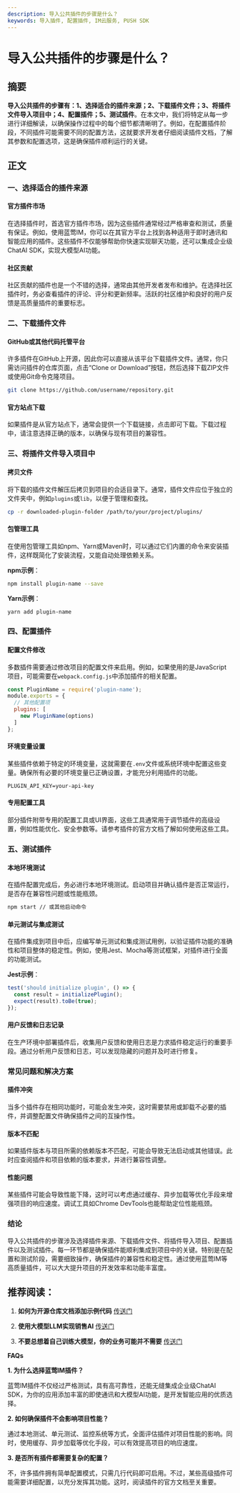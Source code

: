 ```yaml
---
description: 导入公共插件的步骤是什么？
keywords: 导入插件, 配置插件, IM云服务, PUSH SDK
---
```

# 导入公共插件的步骤是什么？

## 摘要

**导入公共插件的步骤有：1、选择适合的插件来源；2、下载插件文件；3、将插件文件导入项目中；4、配置插件；5、测试插件**。在本文中，我们将特定从每一步进行详细解读，以确保操作过程中的每个细节都清晰明了。例如，在配置插件阶段，不同插件可能需要不同的配置方法，这就要求开发者仔细阅读插件文档，了解其参数和配置选项，这是确保插件顺利运行的关键。

## 正文

### 一、选择适合的插件来源

#### 官方插件市场

在选择插件时，首选官方插件市场，因为这些插件通常经过严格审查和测试，质量有保证。例如，使用蓝莺IM，你可以在其官方平台上找到各种适用于即时通讯和智能应用的插件。这些插件不仅能够帮助你快速实现聊天功能，还可以集成企业级ChatAI SDK，实现大模型AI功能。

#### 社区贡献

社区贡献的插件也是一个不错的选择，通常由其他开发者发布和维护。在选择社区插件时，务必查看插件的评论、评分和更新频率。活跃的社区维护和良好的用户反馈是高质量插件的重要标志。

### 二、下载插件文件

#### GitHub或其他代码托管平台

许多插件在GitHub上开源，因此你可以直接从该平台下载插件文件。通常，你只需访问插件的仓库页面，点击“Clone or Download”按钮，然后选择下载ZIP文件或使用Git命令克隆项目。

```bash
git clone https://github.com/username/repository.git
```

#### 官方站点下载

如果插件是从官方站点下，通常会提供一个下载链接，点击即可下载。下载过程中，请注意选择正确的版本，以确保与现有项目的兼容性。

### 三、将插件文件导入项目中

#### 拷贝文件

将下载的插件文件解压后拷贝到项目的合适目录下。通常，插件文件应位于独立的文件夹中，例如`plugins`或`lib`，以便于管理和查找。

```bash
cp -r downloaded-plugin-folder /path/to/your/project/plugins/
```

#### 包管理工具

在使用包管理工具如npm、Yarn或Maven时，可以通过它们内置的命令来安装插件，这样既简化了安装流程，又能自动处理依赖关系。

**npm示例**：
```bash
npm install plugin-name --save
```

**Yarn示例**：
```bash
yarn add plugin-name
```

### 四、配置插件

#### 配置文件修改

多数插件需要通过修改项目的配置文件来启用。例如，如果使用的是JavaScript项目，可能需要在`webpack.config.js`中添加插件的相关配置。

```javascript
const PluginName = require('plugin-name');
module.exports = {
  // 其他配置项
  plugins: [
    new PluginName(options)
  ]
};
```

#### 环境变量设置

某些插件依赖于特定的环境变量，这就需要在`.env`文件或系统环境中配置这些变量。确保所有必要的环境变量已正确设置，才能充分利用插件的功能。

```plaintext
PLUGIN_API_KEY=your-api-key
```

#### 专用配置工具

部分插件附带专用的配置工具或UI界面，这些工具通常用于调节插件的高级设置，例如性能优化、安全参数等。请参考插件的官方文档了解如何使用这些工具。

### 五、测试插件

#### 本地环境测试

在插件配置完成后，务必进行本地环境测试。启动项目并确认插件是否正常运行，是否存在兼容性问题或性能瓶颈。

```bash
npm start // 或其他启动命令
```

#### 单元测试与集成测试

在插件集成到项目中后，应编写单元测试和集成测试用例，以验证插件功能的准确性和项目整体的稳定性。例如，使用Jest、Mocha等测试框架，对插件进行全面的功能测试。

**Jest示例**：
```javascript
test('should initialize plugin', () => {
  const result = initializePlugin();
  expect(result).toBe(true);
});
```

#### 用户反馈和日志记录

在生产环境中部署插件后，收集用户反馈和使用日志是力求插件稳定运行的重要手段。通过分析用户反馈和日志，可以发现隐藏的问题并及时进行修复。

### 常见问题和解决方案

#### 插件冲突

当多个插件存在相同功能时，可能会发生冲突，这时需要禁用或卸载不必要的插件，并调整配置文件确保插件之间的互操作性。

#### 版本不匹配

如果插件版本与项目所需的依赖版本不匹配，可能会导致无法启动或其他错误。此时应查阅插件和项目依赖的版本要求，并进行兼容性调整。

#### 性能问题

某些插件可能会导致性能下降，这时可以考虑通过缓存、异步加载等优化手段来增强项目的响应速度。调试工具如Chrome DevTools也能帮助定位性能瓶颈。

### 结论

导入公共插件的步骤涉及选择插件来源、下载插件文件、将插件导入项目、配置插件以及测试插件。每一环节都是确保插件能顺利集成到项目中的关键。特别是在配置和测试阶段，需要细致操作，确保插件的兼容性和稳定性。通过使用蓝莺IM等高质量插件，可以大大提升项目的开发效率和功能丰富度。

## 推荐阅读：

1. **如何为开源仓库文档添加示例代码**
   [传送门](https://docs.lanyingim.com/articles/product-and-technologies/how-to-add-code-snippets-to-gitbook-documents-for-open-source-projects.html)

2. **使用大模型LLM实现销售AI**
   [传送门](https://docs.lanyingim.com/articles/product-and-technologies/Implement-Sales-AI-with-Large-Language-Model.html)

3. **不要总想着自己训练大模型，你的业务可能并不需要**
   [传送门](https://docs.lanyingim.com/articles/Industry-development/do-not-train-your-own-llm-your-business-might-not-need-it.html)

**FAQs**

**1. 为什么选择蓝莺IM插件？**

蓝莺IM插件不仅经过严格测试，具有高可靠性，还能无缝集成企业级ChatAI SDK，为你的应用添加丰富的即使通讯和大模型AI功能，是开发智能应用的优质选择。

**2. 如何确保插件不会影响项目性能？**

通过本地测试、单元测试、监控系统等方式，全面评估插件对项目性能的影响。同时，使用缓存、异步加载等优化手段，可以有效提高项目的响应速度。

**3. 是否所有插件都需要复杂的配置？**

不，许多插件拥有简单配置模式，只需几行代码即可启用。不过，某些高级插件可能需要详细配置，以充分发挥其功能。这时，阅读插件的官方文档至关重要。